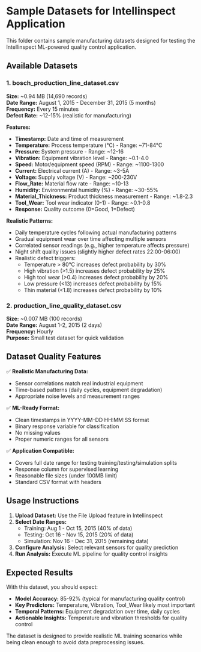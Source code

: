 # Sample Datasets for Intellinspect Application

This folder contains sample manufacturing datasets designed for testing the Intellinspect ML-powered quality control application.

## Available Datasets

### 1. bosch_production_line_dataset.csv
**Size:** ~0.94 MB (14,690 records)  
**Date Range:** August 1, 2015 - December 31, 2015 (5 months)  
**Frequency:** Every 15 minutes  
**Defect Rate:** ~12-15% (realistic for manufacturing)

**Features:**
- **Timestamp:** Date and time of measurement
- **Temperature:** Process temperature (°C) - Range: ~71-84°C
- **Pressure:** System pressure - Range: ~12-16
- **Vibration:** Equipment vibration level - Range: ~0.1-4.0
- **Speed:** Motor/equipment speed (RPM) - Range: ~1100-1300
- **Current:** Electrical current (A) - Range: ~3-5A
- **Voltage:** Supply voltage (V) - Range: ~200-230V
- **Flow_Rate:** Material flow rate - Range: ~10-13
- **Humidity:** Environmental humidity (%) - Range: ~30-55%
- **Material_Thickness:** Product thickness measurement - Range: ~1.8-2.3
- **Tool_Wear:** Tool wear indicator (0-1) - Range: ~0.1-0.8
- **Response:** Quality outcome (0=Good, 1=Defect)

**Realistic Patterns:**
- Daily temperature cycles following actual manufacturing patterns
- Gradual equipment wear over time affecting multiple sensors
- Correlated sensor readings (e.g., higher temperature affects pressure)
- Night shift quality issues (slightly higher defect rates 22:00-06:00)
- Realistic defect triggers:
  - Temperature > 80°C increases defect probability by 30%
  - High vibration (>1.5) increases defect probability by 25%
  - High tool wear (>0.4) increases defect probability by 20%
  - Low pressure (<13) increases defect probability by 15%
  - Thin material (<1.8) increases defect probability by 10%

### 2. production_line_quality_dataset.csv
**Size:** ~0.007 MB (100 records)  
**Date Range:** August 1-2, 2015 (2 days)  
**Frequency:** Hourly  
**Purpose:** Small test dataset for quick validation

## Dataset Quality Features

✅ **Realistic Manufacturing Data:**
- Sensor correlations match real industrial equipment
- Time-based patterns (daily cycles, equipment degradation)
- Appropriate noise levels and measurement ranges

✅ **ML-Ready Format:**
- Clean timestamps in YYYY-MM-DD HH:MM:SS format
- Binary response variable for classification
- No missing values
- Proper numeric ranges for all sensors

✅ **Application Compatible:**
- Covers full date range for testing training/testing/simulation splits
- Response column for supervised learning
- Reasonable file sizes (under 100MB limit)
- Standard CSV format with headers

## Usage Instructions

1. **Upload Dataset:** Use the File Upload feature in Intellinspect
2. **Select Date Ranges:**
   - Training: Aug 1 - Oct 15, 2015 (40% of data)
   - Testing: Oct 16 - Nov 15, 2015 (20% of data)  
   - Simulation: Nov 16 - Dec 31, 2015 (remaining data)
3. **Configure Analysis:** Select relevant sensors for quality prediction
4. **Run Analysis:** Execute ML pipeline for quality control insights

## Expected Results

With this dataset, you should expect:
- **Model Accuracy:** 85-92% (typical for manufacturing quality control)
- **Key Predictors:** Temperature, Vibration, Tool_Wear likely most important
- **Temporal Patterns:** Equipment degradation over time, daily cycles
- **Actionable Insights:** Temperature and vibration thresholds for quality control

The dataset is designed to provide realistic ML training scenarios while being clean enough to avoid data preprocessing issues.
